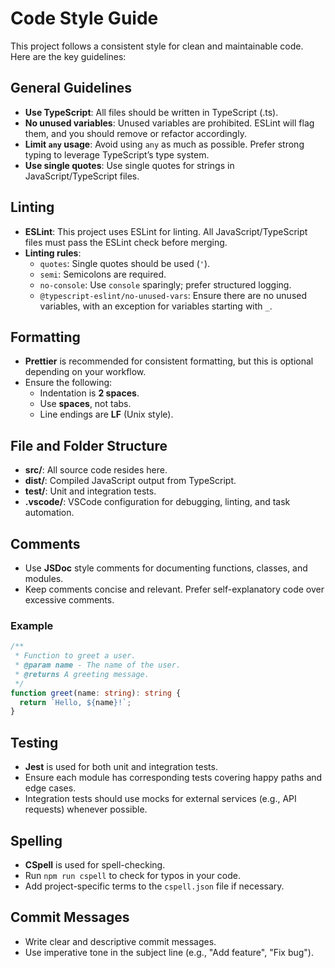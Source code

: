 # Code Style Guide

This project follows a consistent style for clean and maintainable code. Here are the key guidelines:

## General Guidelines

- **Use TypeScript**: All files should be written in TypeScript (.ts).
- **No unused variables**: Unused variables are prohibited. ESLint will flag them, and you should remove or refactor accordingly.
- **Limit `any` usage**: Avoid using `any` as much as possible. Prefer strong typing to leverage TypeScript’s type system.
- **Use single quotes**: Use single quotes for strings in JavaScript/TypeScript files.

## Linting

- **ESLint**: This project uses ESLint for linting. All JavaScript/TypeScript files must pass the ESLint check before merging.
- **Linting rules**:
  - `quotes`: Single quotes should be used (`'`).
  - `semi`: Semicolons are required.
  - `no-console`: Use `console` sparingly; prefer structured logging.
  - `@typescript-eslint/no-unused-vars`: Ensure there are no unused variables, with an exception for variables starting with `_`.

## Formatting

- **Prettier** is recommended for consistent formatting, but this is optional depending on your workflow.
- Ensure the following:
  - Indentation is **2 spaces**.
  - Use **spaces**, not tabs.
  - Line endings are **LF** (Unix style).

## File and Folder Structure

- **src/**: All source code resides here.
- **dist/**: Compiled JavaScript output from TypeScript.
- **test/**: Unit and integration tests.
- **.vscode/**: VSCode configuration for debugging, linting, and task automation.

## Comments

- Use **JSDoc** style comments for documenting functions, classes, and modules.
- Keep comments concise and relevant. Prefer self-explanatory code over excessive comments.

### Example

```typescript
/**
 * Function to greet a user.
 * @param name - The name of the user.
 * @returns A greeting message.
 */
function greet(name: string): string {
  return `Hello, ${name}!`;
}
```

## Testing

- **Jest** is used for both unit and integration tests.
- Ensure each module has corresponding tests covering happy paths and edge cases.
- Integration tests should use mocks for external services (e.g., API requests) whenever possible.

## Spelling

- **CSpell** is used for spell-checking.
- Run `npm run cspell` to check for typos in your code.
- Add project-specific terms to the `cspell.json` file if necessary.

## Commit Messages

- Write clear and descriptive commit messages.
- Use imperative tone in the subject line (e.g., "Add feature", "Fix bug").
